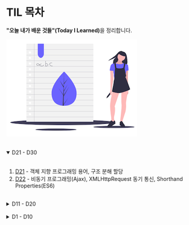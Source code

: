 # TIL 목차

<strong>"오늘 내가 배운 것들"(Today I Learned)</strong>을 정리합니다.

![](./assets/learning.png)
<br />
<br />

<details open>
  <summary>D21 - D30</summary>
  <br />

1. [D21](./D21.md) - 객체 지향 프로그래밍 용어, 구조 분해 할당
1. [D22](./D22.md) - 비동기 프로그래밍(Ajax), XMLHttpRequest 동기 통신, Shorthand Properties(ES6)
</details>

  <br />

<details>
  <summary>D11 - D20</summary>
  <br />

1. [D11](./D11.md) - 호이스트 현상, 스코프 체인, 문자 객체, 숫자 객체
1. [D12](./D12.md) - 함수 객체
1. [D13](./D13.md) - 배열 객체, 객체
1. [D14](./D14.md) - 20201031 오프라인 수업 정리
1. [D15](./D15.md) - IIFE 즉시 실행 함수
1. [D16](./D16.md) - 20201107 오프라인 수업 정리
1. [D17](./D17.md) - 클로저
1. [D18](./D18.md) - ES6 - 블록 영역, Template Literal, String Addtions
1. [D19](./D19.md) - 20201111 오프라인 수업 정리
1. [D20](./D20.md) - 20201114 오프라인 수업 정리
</details>

  <br />

<details>
  <summary>D1 - D10</summary>
  <br />

1. [D01](./D01.md) - JavaScript 기초 내용
1. [D02](./D02.md) - JavaScript 데이터 타입과 언어의 특성
1. [D03](./D03.md) - JavaScript 함수
1. [D04](./D04.md) - 조건 처리(연산자, 스위칭)
1. [D05](./D05.md) - 3항 연산 식, 이벤트 핸들링
1. [D06](./D06.md) - 마우스, 키보드 이벤트 핸들링
1. [D07](./D07.md) - 배열과 반복/ 순환 문
1. [D08](./D08.md) -
1. [D09](./D09.md) - 이벤트 처리 시점, 값 복사와 참조, 함수영역과 블록영역
1. [D10](./D10.md) -
</details>

<!--
  A. 아래 처럼 사용하면 원하는대로 구현될 거에요.
     지금껏 일자 별로 리스트 추가했지만, 각 일자별
     내용 확인 후 요약 내용을 추가하면 좋겠네요.
     예) D01 - JavaScript란?

<details open>
  <summary>D1 - D10</summary>
  <br />

  1. [D01](./D01.md)
  1. [D02](./D02.md)
  1. [D03](./D03.md)
  1. [D04](./D04.md)
  1. [D05](./D05.md)
  1. [D06](./D06.md)
  1. [D07](./D07.md)
  1. [D08](./D08.md)
  1. [D09](./D09.md)
  1. [D10](./D10.md)
</details>
-->
